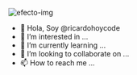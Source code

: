 ![efecto-img](https://user-images.githubusercontent.com/94667856/200718469-c0e13a46-1e89-43e4-8d7e-7bc9175f79b4.gif)
- 👋 Hola, Soy @ricardohoycode
- 👀 I’m interested in ...
- 🌱 I’m currently learning ...
- 💞️ I’m looking to collaborate on ...
- 📫 How to reach me ...

